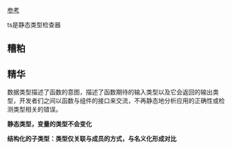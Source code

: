 [参考](http://www.zcfy.cc/article/442)

ts是静态类型检查器

## 糟粕

## 精华

数据类型描述了函数的意图，描述了函数期待的输入类型以及它会返回的输出类型，开发者们之间以函数与组件的接口来交流，不再静态地分析应用的正确性或检测类型相关的错误。

**静态类型，变量的类型不会变化**

**结构化的子类型：类型仅关联与成员的方式，与名义化形成对比**

